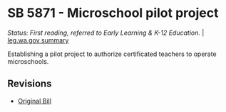# SB 5871 - Microschool pilot project
*Status: First reading, referred to Early Learning & K-12 Education.* | [leg.wa.gov summary](https://app.leg.wa.gov/billsummary?BillNumber=5871&Year=2021)

Establishing a pilot project to authorize certificated teachers to operate microschools.

## Revisions
* [Original Bill](1/)